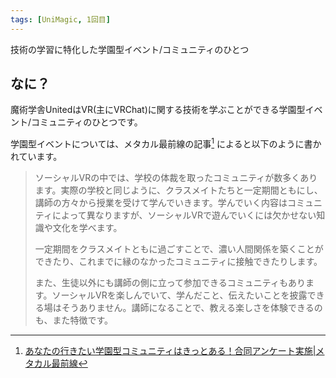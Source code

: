 ```yaml
---
tags: [UniMagic, 1回目]
---
```


技術の学習に特化した学園型イベント/コミュニティのひとつ

## なに？

魔術学舎UnitedはVR(主にVRChat)に関する技術を学ぶことができる学園型イベント/コミュニティのひとつです。

学園型イベントについては、メタカル最前線の記事[^1] によると以下のように書かれています。

> ソーシャルVRの中では、学校の体裁を取ったコミュニティが数多くあります。実際の学校と同じように、クラスメイトたちと一定期間ともにし、講師の方々から授業を受けて学んでいきます。学んでいく内容はコミュニティによって異なりますが、ソーシャルVRで遊んでいくには欠かせない知識や文化を学べます。
>
> 一定期間をクラスメイトともに過ごすことで、濃い人間関係を築くことができたり、これまでに縁のなかったコミュニティに接触できたりします。
>
> また、生徒以外にも講師の側に立って参加できるコミュニティもあります。ソーシャルVRを楽しんでいて、学んだこと、伝えたいことを披露できる場はそうありません。講師になることで、教える楽しさを体験できるのも、また特徴です。

[^1]: [あなたの行きたい学園型コミュニティはきっとある！合同アンケート実施|メタカル最前線](https://metacul-frontier.com/?p=8476)
